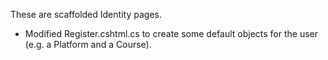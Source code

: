 These are scaffolded Identity pages.

- Modified Register.cshtml.cs to create some default objects for the user (e.g. a Platform and a Course).
